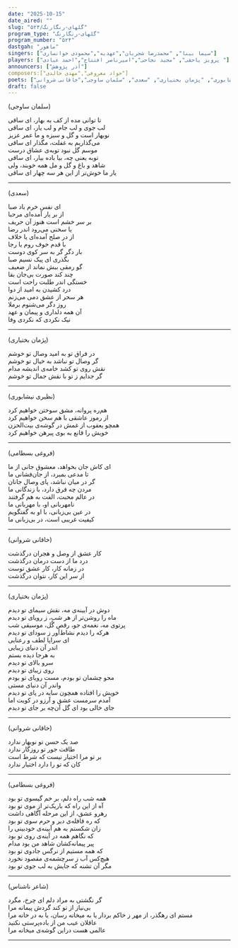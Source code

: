 ```yaml
---
date: "2025-10-15"
date_aired: ""
slug: "گلهای-رنگارنگ/۵۲۴"
program_type: "گلهای-رنگارنگ"
program_number: "۵۲۴"
dastgah: "ماهور"
singers: ["سیما بینا", "محمدرضا شجریان","عهدیه","محمودی خوانساری"]
players: ["پرویز یاحقی", "مجید نجاحی","امیرناصر افتتاح","احمد عبادی "]
announcers: ["آذر پژوهش"]
composers:["جواد معروفی","مهدی خالدی"]
poets: ["فروغی بسطامی", "نظیری نیشابوری", "پژمان بختیاری", "سعدی", "سلمان ساوجی","خاقانی شروانی"]
draft: false
---
```


(سلمان ساوجی)

تا توانی مده از کف به بهار، ای ساقی  
لب جوی و لب جام و لب یار، ای ساقی  
نوبهار است و گل و سبزه و ما عمر عزیز  
می‌گذاریم به غفلت، مگذار ای ساقی  
موسم گل نبود توبه‌ی عشاق درست  
توبه یعنی چه، بیا باده بیار، ای ساقی  
شاهد و باغ و گل و مل همه خوبند، ولی  
یار ما خوش‌تر از این هر سه چهار ای ساقی  

---

(سعدی)

ای نفس خرم باد صبا  
از بر یار آمده‌ای مرحبا  
بر سر خشم است هنوز آن حریف  
یا سخنی می‌رود اندر رضا  
از در صلح آمده‌ای یا خلاف  
با قدم خوف روم یا رجا  
بار دگر گر به سر کوی دوست  
بگذری ای پیک نسیم صبا  
گو رمقی بیش نماند از ضعیف  
چند کند صورت بی‌جان بقا  
خستگی اندر طلبت راحت است  
درد کشیدن به امید از دوا  
هر سحر از عشق دمی می‌زنم  
روز دگر می‌شنوم برملا  
آن همه دلداری و پیمان و عهد  
نیک نکردی که نکردی وفا    

---

(پژمان بختیاری)

در فراق تو به امید وصال تو خوشم  
گر وصال تو نباشد به خیال تو خوشم  
نقش روی تو کشد خامه‌ی اندیشه مدام  
گر جدایم ز تو با نقش جمال تو خوشم  

---

(نظیری نیشابوری)

هم‌ره پروانه، مشق سوختن خواهیم کرد  
از رموز عاشقی با هم سخن خواهیم کرد  
همچو یعقوب از غمش در گوشه‌ی بیت‌الحزن  
خویش را قانع به بوی پیرهن خواهیم کرد  

---

(فروغی بسطامی)

ای کاش جان بخواهد، معشوق جانی از ما  
تا مدعی بمیرد، از جان‌فشانی ما  
گر در میان نباشد، پای وصال جانان  
مردن چه فرق دارد، با زندگانی ما  
در عالم محبت، الفت به هم گرفتند  
نامهربانی او، با مهربانی ما  
در عین بی‌زبانی، با او به گفتگویم  
کیفیت غریبی است، در بی‌زبانی ما  

---

(خاقانی شروانی)

کار عشق از وصل و هجران درگذشت  
درد ما از دست درمان درگذشت  
در زمانه کار، کار عشق توست  
از سر این کار، نتوان درگذشت  

---

(پژمان بختیاری)

دوش در آیینه‌ی مه، نقش سیمای تو دیدم  
ماه را روشن‌تر از هر شب، ز رویای تو دیدم  
پرتوی مه، نغمه‌ی جو، رقص گُل، موسیقی شب  
هرکه را دیدم نشاط‌آور ز سودای تو دیدم  
ای سراپا لطف و رعنایی  
اندر آن دنیای زیبایی  
به هرجا دیده بستم  
سرو بالای تو دیدم  
روی زیبای تو دیدم  
محو چشمان تو بودم، مست رویای تو بودم  
واندر آن دنیای مستی  
خویش را افتاده همچون سایه در پای تو دیدم  
آمدم سرمست عشق و آرزو در کویت اما  
جای خالی بود ای گل آن‌چه بر جای تو دیدم  

---

(خاقانی شروانی)

صد یک حسن تو نوبهار ندارد  
طاقت جور تو روزگار ندارد  
بر تو مرا اختیار نیست که شرط است  
کان که تو را دارد اختیار ندارد  

---

(فروغی بسطامی)

همه شب راه دلم، بر خم گیسوی تو بود  
آه از این راه که باریک‌تر از موی تو بود  
رهرو عشق، از این مرحله آگاهی داشت  
که ره قافله‌ی دیر و حرم سوی تو بود  
زان شکستم به هم آیینه‌ی خودبینی را  
که نگاهم همه در آینه‌ی روی تو بود  
پیر پیمانه‌کشان شاهد من بود مدام  
که همه مستیم از نرگس جادوی تو بود  
هیچ‌کس آب ز سرچشمه‌ی مقصود نخورد  
مگر آن تشنه که جایش به لب جوی تو بود  

---

(شاعر ناشناس)

گر نگشتی به مراد دلم ای چرخ، مگرد  
بی‌نیاز از تو کند گردش پیمانه مرا    
مستم ای رهگذر، از مهر ز خاکم بردار 
یا به میخانه رسان، یا به در خانه مرا  
عاقلان عیب من از باده‌پرستی نکنید  
عالمی هست دراین گوشه‌ی میخانه مرا

---